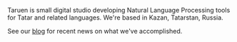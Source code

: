 Taruen is small digital studio developing Natural Language Processing tools for Tatar and related languages. We're based in Kazan, Tatarstan, Russia.

See our [blog](http://taruen.com/blog/) for recent news on what we've accomplished.